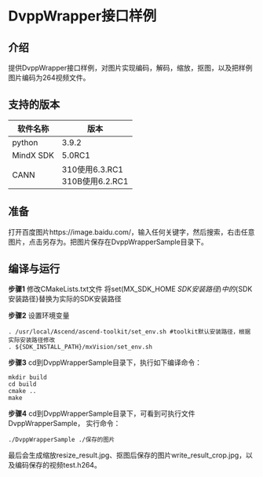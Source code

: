 
# DvppWrapper接口样例

## 介绍
提供DvppWrapper接口样例，对图片实现编码，解码，缩放，抠图，以及把样例图片编码为264视频文件。

## 支持的版本

| 软件名称 | 版本   |
| -------- | ------ |
| python    | 3.9.2     | 
| MindX SDK     |    5.0RC1    |
| CANN | 310使用6.3.RC1<br>310B使用6.2.RC1 |

## 准备
打开百度图片https://image.baidu.com/，输入任何关键字，然后搜索，右击任意图片，点击另存为。把图片保存在DvppWrapperSample目录下。

## 编译与运行
**步骤1** 修改CMakeLists.txt文件 将set(MX_SDK_HOME ${SDK安装路径}) 中的${SDK安装路径}替换为实际的SDK安装路径

**步骤2** 设置环境变量
```
. /usr/local/Ascend/ascend-toolkit/set_env.sh #toolkit默认安装路径，根据实际安装路径修改
. ${SDK_INSTALL_PATH}/mxVision/set_env.sh
```

**步骤3** cd到DvppWrapperSample目录下，执行如下编译命令：
```
mkdir build
cd build
cmake ..
make
```

**步骤4** cd到DvppWrapperSample目录下，可看到可执行文件DvppWrapperSample， 实行命令：
```
./DvppWrapperSample ./保存的图片
```
最后会生成缩放resize_result.jpg、抠图后保存的图片write_result_crop.jpg，以及编码保存的视频test.h264。